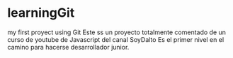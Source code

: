 # learningGit
my first proyect using Git
Este ss un proyecto totalmente comentado de un curso de youtube de Javascript del canal SoyDalto
Es el primer nivel en el camino para hacerse desarrollador junior.
